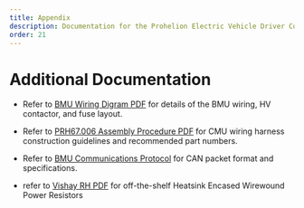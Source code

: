 ```yaml
---
title: Appendix
description: Documentation for the Prohelion Electric Vehicle Driver Controls
order: 21
---
```


# Additional Documentation 

*   Refer to [BMU Wiring Digram PDF](http://localhost:4000/assets/pdfs/Battery_Management_System/PHLN67.018v1%20BMU%20Wiring%20Diagram.pdf) for details of the BMU wiring, HV contactor, and fuse layout. 

*   Refer to [PRH67.006 Assembly Procedure PDF](https://www.prohelion.com/wp-content/uploads/2020/03/PRH67.006v3-Assembly-Procedure-CMU-Cell-Wiring.pdf) for CMU wiring harness construction guidelines and recommended part numbers. 

*   Refer to [BMU Communications Protocol](http://localhost:4000/Battery_Management_System/BMU_Communications_Protocol/Overview.md) for CAN packet format and specifications. 

*   refer to [Vishay RH PDF](https://www.vishay.com/docs/50013/rh.pdf) for off-the-shelf Heatsink Encased Wirewound Power Resistors 
